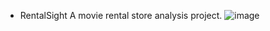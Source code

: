 * RentalSight
A movie rental store analysis project.
![image](https://github.com/axwell0/RentalSight/assets/92884208/8f15cf92-5c49-48fa-8ae9-53c9aadf1c09)
